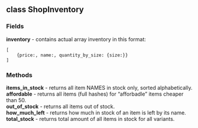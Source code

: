 ## class ShopInventory

### Fields
**inventory** - contains actual array inventory in this format:
```
[
    {price:, name:, quantity_by_size: {size:}}
]
```

### Methods

**items_in_stock** - returns all item NAMES in stock only, sorted alphabetically.  
**affordable** - returns all items (full hashes) for “afforbadle” items cheaper than 50.  
**out_of_stock** - returns all items out of stock.  
**how_much_left** - returns how much in stock of an item is left by its name.  
**total_stock** - returns total amount of all items in stock for all variants.  
